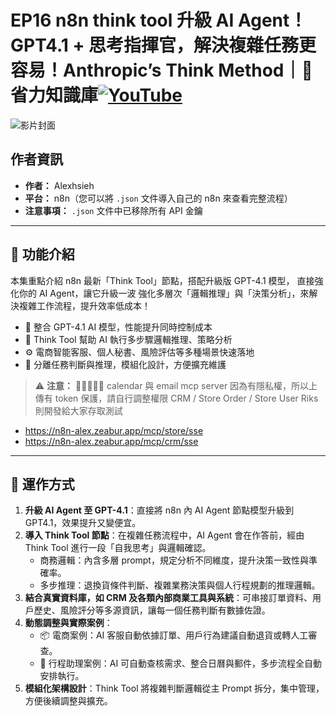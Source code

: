 # EP16 n8n think tool 升級 AI Agent！GPT4.1 + 思考指揮官，解決複雜任務更容易！Anthropic’s Think Method｜🧠 省力知識庫[![YouTube](https://img.shields.io/badge/Watch%20on-YouTube-red?logo=youtube)](https://youtu.be/E_cqlz7VGgs)

![影片封面](https://github.com/qwedsazxc78/ai-automation-n8n/blob/main/n8n/16-n8n-ai-agent-with-think-tool/cover.png?raw=true)

## 作者資訊

* **作者：** Alexhsieh
* **平台：** n8n（您可以將 `.json` 文件導入自己的 n8n 來查看完整流程）
* **注意事項：** `.json` 文件中已移除所有 API 金鑰

---

## 📌 功能介紹

本集重點介紹 n8n 最新「Think Tool」節點，搭配升級版 GPT-4.1 模型，
直接強化你的 AI Agent，讓它升級一波
強化多層次「邏輯推理」與「決策分析」，來解決複雜工作流程，提升效率低成本！

* 🚀 整合 GPT-4.1 AI 模型，性能提升同時控制成本
* 🧠 Think Tool 幫助 AI 執行多步驟邏輯推理、策略分析
* ⚙️ 電商智能客服、個人秘書、風險評估等多種場景快速落地
* 🔐 分離任務判斷與推理，模組化設計，方便擴充維護

> ⚠ **注意：** 🚀🚀🚀🚀🚀 calendar 與 email mcp server 因為有隱私權，所以上傳有 token 保護，請自行調整權限
> CRM / Store Order / Store User Riks 則開發給大家存取測試

   - https://n8n-alex.zeabur.app/mcp/store/sse
   - https://n8n-alex.zeabur.app/mcp/crm/sse

---

## 🔧 運作方式

1. **升級 AI Agent 至 GPT-4.1**：直接將 n8n 內 AI Agent 節點模型升級到 GPT4.1，效果提升又變便宜。
2. **導入 Think Tool 節點**：在複雜任務流程中，AI Agent 會在作答前，經由 Think Tool 進行一段「自我思考」與邏輯確認。
   - 商務邏輯：內含多層 prompt，規定分析不同維度，提升決策一致性與準確率。
   - 多步推理：退換貨條件判斷、複雜業務決策與個人行程規劃的推理邏輯。
3. **結合真實資料庫，如 CRM 及各類內部商業工具與系統**：可串接訂單資料、用戶歷史、風險評分等多源資訊，讓每一個任務判斷有數據佐證。
4. **動態調整與實際案例**：
   - 📦 電商案例：AI 客服自動依據訂單、用戶行為建議自動退貨或轉人工審查。
   - 📅 行程助理案例：AI 可自動查核需求、整合日曆與郵件，多步流程全自動安排執行。
5. **模組化架構設計**：Think Tool 將複雜判斷邏輯從主 Prompt 拆分，集中管理，方便後續調整與擴充。
